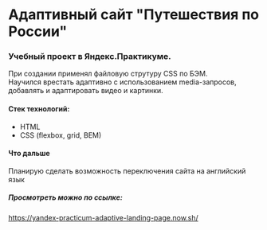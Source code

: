 # Адаптивный сайт "Путешествия по России"
### Учебный проект в Яндекс.Практикуме. <br/>
При создании применял файловую струтуру CSS по БЭМ. <br/>
Научился врестать адаптивно с использованием media-запросов, <br/>
добавлять и адаптировать видео и картинки. <br/>
#### Стек технологий:
* HTML 
* CSS (flexbox, grid, BEM) <br/>
#### Что дальше <br/>
Планирую сделать возможность переключения сайта на английский язык </br>
##### Просмотреть можно по ссылке: </br>
https://yandex-practicum-adaptive-landing-page.now.sh/
